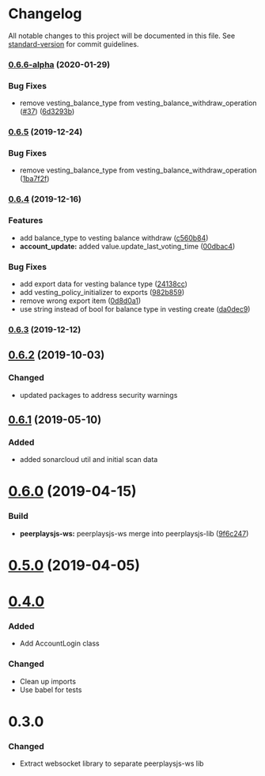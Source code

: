 # Changelog

All notable changes to this project will be documented in this file. See [standard-version](https://github.com/conventional-changelog/standard-version) for commit guidelines.

### [0.6.6-alpha](https://github.com/peerplays-network/peerplaysjs-lib/compare/v0.6.5-alpha...v0.6.6-alpha) (2020-01-29)


### Bug Fixes

* remove vesting_balance_type from vesting_balance_withdraw_operation ([#37](https://github.com/peerplays-network/peerplaysjs-lib/issues/37)) ([6d3293b](https://github.com/peerplays-network/peerplaysjs-lib/commit/6d3293b03834529d899d25c8e3db6fdacdc8e576))

### [0.6.5](https://github.com/peerplays-network/peerplaysjs-lib/compare/v0.6.0...v0.6.5) (2019-12-24)


### Bug Fixes

* remove vesting_balance_type from vesting_balance_withdraw_operation ([1ba7f2f](https://github.com/peerplays-network/peerplaysjs-lib/commit/1ba7f2f810bbf48c6cca88a4cd4869ed7d034c6b))

### [0.6.4](https://github.com/peerplays-network/peerplaysjs-lib/compare/v0.6.2...v0.6.4) (2019-12-16)


### Features

* add balance_type to vesting balance withdraw ([c560b84](https://github.com/peerplays-network/peerplaysjs-lib/commit/c560b845713d563c8fe6278eded9b261f8eb0219))
* **account_update:** added value.update_last_voting_time ([00dbac4](https://github.com/peerplays-network/peerplaysjs-lib/commit/00dbac4a9ac1f1ac78c752378a4293650bda1db5))


### Bug Fixes

* add export data for vesting balance type ([24138cc](https://github.com/peerplays-network/peerplaysjs-lib/commit/24138ccc15d0e8ea0218c2a5018fbaba967fa7e9))
* add vesting_policy_initializer to exports ([982b859](https://github.com/peerplays-network/peerplaysjs-lib/commit/982b85930f4d0c85b269308521d8b730b31921e9))
* remove wrong export item ([0d8d0a1](https://github.com/peerplays-network/peerplaysjs-lib/commit/0d8d0a1d96e7d6db65a47ed2fad8a680557db9aa))
* use string instead of bool for balance type in vesting create ([da0dec9](https://github.com/peerplays-network/peerplaysjs-lib/commit/da0dec97b82925676f1318bb5fc94cee98a49d72))

### [0.6.3](https://github.com/peerplays-network/peerplaysjs-lib/compare/v0.6.2...v0.6.3) (2019-12-12)

<a name="0.6.2"></a>
## [0.6.2](https://github.com/peerplays-network/peerplaysjs-lib/compare/v0.6.1...v0.6.2) (2019-10-03)

### Changed

- updated packages to address security warnings

<a name="0.6.1"></a>
## [0.6.1](https://github.com/peerplays-network/peerplaysjs-lib/compare/v0.6.0...v0.6.1) (2019-05-10)

### Added

- added sonarcloud util and initial scan data

<a name="0.6.0"></a>
# [0.6.0](https://github.com/peerplays-network/peerplaysjs-lib/compare/v0.5.0...v0.6.0) (2019-04-15)

### Build

* **peerplaysjs-ws:** peerplaysjs-ws merge into peerplaysjs-lib ([9f6c247](https://github.com/peerplays-network/peerplaysjs-lib/commit/9f6c247))

<a name="0.5.0"></a>
# [0.5.0](https://github.com/peerplays-network/peerplaysjs-lib/compare/v0.4.25...v0.5.0) (2019-04-05)

<a name="0.4.0"></a>
# [0.4.0](https://github.com/peerplays-network/peerplaysjs-lib/compare/v0.3.0...v0.4.0)

### Added

- Add AccountLogin class

### Changed

- Clean up imports
- Use babel for tests

<a name="0.3.0"></a>
# 0.3.0

### Changed
- Extract websocket library to separate peerplaysjs-ws lib
